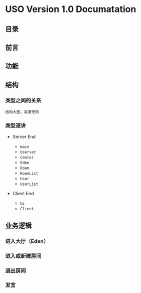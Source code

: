 # USO Version 1.0 Documatation

## 目录

## 前言

## 功能

## 结构

### 类型之间的关系

```
结构大图，高清无码
```

### 类型逐讲

- Server End
	- ```main```
	- ```Userver```
	- ```Center```
	- ```Eden```
	- ```Room```
	- ```RoomList```
	- ```Usor```
	- ```UsorList```

- Client End
	- ```Ui```
	- ```Client```

## 业务逻辑

### 进入大厅（Eden）

### 进入或新建房间

### 退出房间

### 发言
